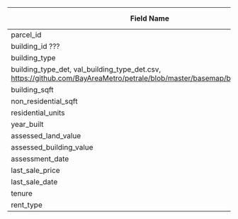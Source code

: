 | Field Name | Field Alias | Field Type | Field Description | Field Source | Required | Domain | Value Definitions | Notes |
| --- | --- | --- | --- | --- | --- | --- | --- | --- |
| parcel_id |   |   |   |   |   |   |   |   |
| building_id ???
| building_type
| building_type_det, val_building_type_det.csv, https://github.com/BayAreaMetro/petrale/blob/master/basemap/building_types.csv
| building_sqft
| non_residential_sqft
| residential_units
| year_built
| assessed_land_value
| assessed_building_value
| assessment_date
| last_sale_price
| last_sale_date
| tenure
| rent_type
